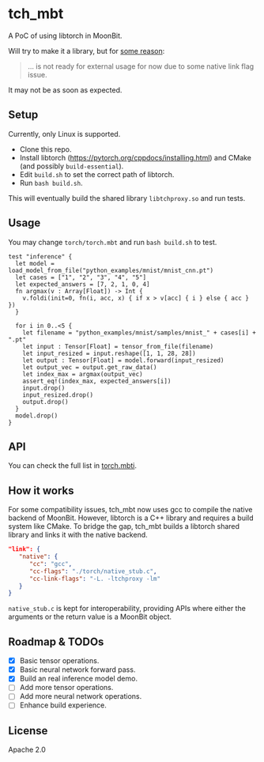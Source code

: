 # tch_mbt

A PoC of using libtorch in MoonBit.

Will try to make it a library, but for [some reason](https://github.com/moonbitlang/x/issues/70#issuecomment-2469536770):

> ... is not ready for external usage for now due to some native link flag issue.

It may not be as soon as expected.

## Setup

Currently, only Linux is supported.

- Clone this repo.
- Install libtorch (<https://pytorch.org/cppdocs/installing.html>) and CMake (and possibly `build-essential`).
- Edit `build.sh` to set the correct path of libtorch.
- Run `bash build.sh`.

This will eventually build the shared library `libtchproxy.so` and run tests.

## Usage

You may change `torch/torch.mbt` and run `bash build.sh` to test.

```moonbit
test "inference" {
  let model = load_model_from_file("python_examples/mnist/mnist_cnn.pt")
  let cases = ["1", "2", "3", "4", "5"]
  let expected_answers = [7, 2, 1, 0, 4]
  fn argmax(v : Array[Float]) -> Int {
    v.foldi(init=0, fn(i, acc, x) { if x > v[acc] { i } else { acc } })
  }

  for i in 0..<5 {
    let filename = "python_examples/mnist/samples/mnist_" + cases[i] + ".pt"
    let input : Tensor[Float] = tensor_from_file(filename)
    let input_resized = input.reshape([1, 1, 28, 28])
    let output : Tensor[Float] = model.forward(input_resized)
    let output_vec = output.get_raw_data()
    let index_max = argmax(output_vec)
    assert_eq!(index_max, expected_answers[i])
    input.drop()
    input_resized.drop()
    output.drop()
  }
  model.drop()
}
```

## API

You can check the full list in [torch.mbti](torch/torch.mbti).

## How it works

For some compatibility issues, tch_mbt now uses gcc to compile the native backend of MoonBit. However, libtorch is a C++ library and requires a build system like CMake. To bridge the gap, tch_mbt builds a libtorch shared library and links it with the native backend.

```json
"link": {
   "native": {
      "cc": "gcc",
      "cc-flags": "./torch/native_stub.c",
      "cc-link-flags": "-L. -ltchproxy -lm"
   }
}
```

`native_stub.c` is kept for interoperability, providing APIs where either the arguments or the return value is a MoonBit object.

## Roadmap & TODOs

- [x] Basic tensor operations.
- [x] Basic neural network forward pass.
- [x] Build an real inference model demo.
- [ ] Add more tensor operations.
- [ ] Add more neural network operations.
- [ ] Enhance build experience.

## License

Apache 2.0